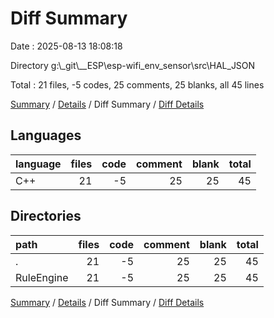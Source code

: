 # Diff Summary

Date : 2025-08-13 18:08:18

Directory g:\\_git\\__ESP\\esp-wifi_env_sensor\\src\\HAL_JSON

Total : 21 files,  -5 codes, 25 comments, 25 blanks, all 45 lines

[Summary](results.md) / [Details](details.md) / Diff Summary / [Diff Details](diff-details.md)

## Languages
| language | files | code | comment | blank | total |
| :--- | ---: | ---: | ---: | ---: | ---: |
| C++ | 21 | -5 | 25 | 25 | 45 |

## Directories
| path | files | code | comment | blank | total |
| :--- | ---: | ---: | ---: | ---: | ---: |
| . | 21 | -5 | 25 | 25 | 45 |
| RuleEngine | 21 | -5 | 25 | 25 | 45 |

[Summary](results.md) / [Details](details.md) / Diff Summary / [Diff Details](diff-details.md)